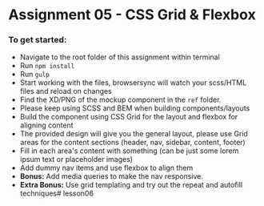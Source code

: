 # Assignment 05 - CSS Grid & Flexbox

### To get started:

-   Navigate to the root folder of this assignment within terminal
-   Run `npm install`
-   Run `gulp`
-   Start working with the files, browsersync will watch your scss/HTML files and reload on changes
- Find the XD/PNG of the mockup component in the `ref` folder.
- Please keep using SCSS and BEM when building components/layouts
- Build the component using CSS Grid for the layout and flexbox for aligning content
- The provided design will give you the general layout, please use Grid areas for the content sections (header, nav, sidebar, content, footer)
- Fill in each area's content with something (can be just some lorem ipsum text or placeholder images)
- Add dummy nav items and use flexbox to align them 
- **Bonus:**  Add media queries to make the nav responsive.
- **Extra Bonus:**  Use grid templating and try out the repeat and autofill techniques# lesson06
